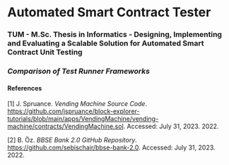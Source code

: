 # Automated Smart Contract Tester

### TUM - M.Sc. Thesis in Informatics - Designing, Implementing and Evaluating a Scalable Solution for Automated Smart Contract Unit Testing
### _Comparison of Test Runner Frameworks_

#### References

[1] J. Spruance. _Vending Machine Source Code_. https://github.com/jspruance/block-explorer-tutorials/blob/main/apps/VendingMachine/vending-machine/contracts/VendingMachine.sol. Accessed: July 31, 2023. 2022.

[2] B. Öz. _BBSE Bank 2.0 GitHub Repository_. https://github.com/sebischair/bbse-bank-2.0. Accessed: July 31, 2023. 2022.
